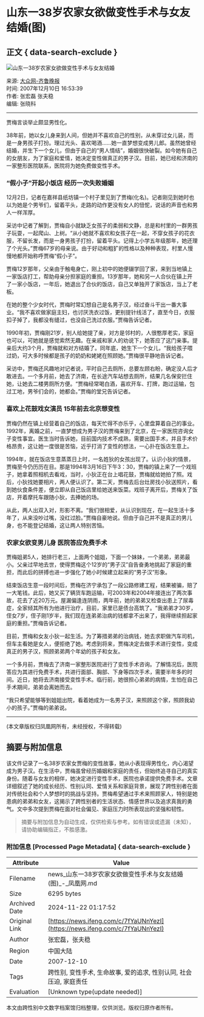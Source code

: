 # 山东一38岁农家女欲做变性手术与女友结婚(图)

## 正文 { data-search-exclude }


![山东一38岁农家女欲做变性手术与女友结婚](https://x0.ifengimg.com/ucms/2019_38/AC5B8A2AE18AB61C7067AFFDBBCD12D16295DDA2_w121_h75.jpg)

来源: [大众网-齐鲁晚报](http://news.ifeng.com/society/2/detail_2007_12/10/937945_0.shtml)  
时间: 2007年12月10日 16:53:39  
作者: 张宏磊 张夫稳  
编辑: 张晓科  

---

贾梅言谈举止颇显男性化。

38年前，她以女儿身来到人间，但她并不喜欢自己的性别，从未穿过女儿装，而是一身男孩子打扮。理过光头、喜欢喝酒……她一直梦想变成男儿郎。虽然她曾经结婚，并生下一个女儿，但由于自己的“男人情结”，婚姻很快破裂。如今她有自己的女朋友，为了家庭和爱情，她决定变性做真正的男子汉。目前，她已经和济南的一家整形医院联系，医院将为她免费做变性手术。

### “假小子”开起小饭店  经历一次失败婚姻

12月2日，记者在嘉祥县纸坊镇一个村子里见到了贾梅(化名)。记者刚见到她时也以为她是个男爷们，留着平头，走路的动作更没有女人的忸怩，说话的声音也和男人一样浑厚。

采访中记者了解到，贾梅自小就缺乏女孩子的柔弱和文静，总是和村里的一群男孩子玩耍，一起爬山、上树。“从小她就不喜欢和女孩子在一起，不穿女孩子的花衣服，不留长发，而是一身男孩子打扮，留着平头。记得上小学五年级那年，她还理了个光头。”贾梅67岁的母亲说。由于好动和粗犷的性格以及种种表现，村里人慢慢地都开始称呼贾梅“假小子”。

贾梅12岁那年，父亲由于触电身亡，刚上初中的她便辍学回了家，来到当地镇上一家饭店打工，帮助母亲分担家庭的重担。13岁那年，她和另一人合伙在镇上开了一家小饭店，一年后，她退出了合伙的饭店，自己又单独开了家饭店，当上了老板。

在她的整个少女时代，贾梅时常幻想自己是名男子汉，经过奋斗干出一番大事业。“我不喜欢做家庭主妇，也讨厌洗衣过饭，更别提针线活了，直至今日，衣服扣子掉了，我都没有缝过，也没自己洗过衣服。”贾梅告诉记者。

1990年初，贾梅刚21岁，别人给她提了亲，对方是邻村的，人很憨厚老实，家庭也可以，可她就是感觉索然无趣。在亲戚和家人的劝说下，她答应了这门亲事。提亲后大约3个月，贾梅就和对方结婚了。同年底，她生下一个女儿，“我给孩子喂过奶，可大多时候都是孩子的奶奶和姥姥在照顾她。”贾梅很平静地告诉记者。

采访中，贾梅还风趣地对记者说，平时自己去厕所，总要左顾右盼，确定没人后才敢进去。一个多月前，她去了济南，在长途汽车站想去厕所，结果几名保安拦住她，让她去二楼男厕所方便。“贾梅经常喝白酒，喜欢开车、打牌，跑过运输，包过工地，男爷们会的，她都会。”贾梅的堂兄告诉记者。

### 喜欢上花鼓戏女演员  15年前去北京想变性

贾梅仍然在镇上经营着自己的饭店，每天忙得不亦乐乎，心里盘算着自己的事业。1992年，离婚之前，一直梦想成为男子汉的贾梅来到了北京，在一家医院咨询女子变性事宜。医生当时告诉她，目前国内技术不成熟，需要出国手术，并且手术价格昂贵，这让她一度很是苦恼，近乎打消了变性的想法，一心扑在饭店生意上。

1994年，就在饭店生意蒸蒸日上时，一名姓狄的女孩出现了。认识小狄的情景，贾梅至今仍历历在目。那是1994年3月16日下午3：30，贾梅的镇上来了一个戏班子，她拿着照相机去看戏，当时，小狄正在台上唱花鼓，贾梅就给她拍了照。戏后，小狄找她要相片，两人便认识了。第二天，贾梅去后台灶房找小狄送照片，看到她伙食条件差，便立即从自己饭店里给她送来饭菜。戏班子离开后，贾梅关了饭店，开着摩托车跟随小狄，去捧她的场。

从此，两人出双入对，形影不离。“我们很相爱，从认识到现在，在一起生活十多年了，从来没吵过嘴，没红过脸。”贾梅自豪地说。但由于自己并不是真正的男儿身，也不能登记结婚，这让两人特别苦恼。

### 农家女欲变男儿身  医院答应免费手术

贾梅姐弟5人，她排行老三，上面两个姐姐，下面一个妹妹，一个弟弟，弟弟最小。父亲过早地去世，使得贾梅这个12岁的“男子汉”自告奋勇地挑起了家庭的重担，而此后的拼搏也进一步强化了她小时候建立起来的“男子汉”形象。

结束饭店生意一段时间后，贾梅在济宁承包了一段公路修建工程，结果被骗，赔了一大笔钱。此后，她又买了辆货车跑运输，可2003年和2004年接连出了两次事故，花去了近20万元。屋漏偏逢连阴雨，两年前，她的弟弟又检查出患上了尿毒症，全家倾其所有为他进行治疗，目前，家里已是债台高筑了。“我弟弟才30岁，侄女7岁，侄子刚1岁半，我们现在连弟弟治病的钱都拿不出来了，我得继续担起家庭的重担。”贾梅告诉记者。

目前，贾梅和女友小狄一起生活。为了筹措弟弟的治病钱，她去求职做汽车司机，但车主看她是女人，便拒绝了她。考虑到将来，贾梅决定去做手术进行变性，变成真正的男子汉，照顾弟弟两个年幼的孩子和女友。

一个多月前，贾梅去了济南一家整形医院进行了变性手术咨询。了解情况后，医院答应为其进行免费手术，共进行面部、胸部、下身等四次手术，需要半年多的时间。近日，她将去济南接受变性手术。临行前，她很担心弟弟的病情，生怕在自己手术期间，弟弟会离她而去。

“我只希望能够等到姐姐出院，看着她成为一名男子汉，来照顾这个家，照顾我幼小的孩子。”贾梅的弟弟说。

---

(本文章版权归凤凰网所有，未经授权，不得转载)

## 摘要与附加信息

<!-- tcd_abstract -->
该文件记录了一名38岁农家女贾梅的变性故事，她从小表现得男性化，内心渴望成为男子汉。在生活中，贾梅虽曾经历婚姻和家庭的责任，但始终追寻自己的真实身份。随着与女友的相伴，她决定进行变性手术，医院也承诺提供免费手术。文章详细叙述了她的成长经历、性别认同、爱情关系和家庭背景，展现了跨性别者在面对传统社会和个人梦想时的挑战与坚持。贾梅希望通过手术来照顾家人，特别是她患病的弟弟和女友，这揭示了跨性别者的生活状态、情感世界以及追求真我的勇气。文中多次提到贾梅在面对社会偏见、家庭压力时所表现出的坚强和韧性。
<!-- tcd_abstract_end -->

> 摘要与附加信息为自动生成，仅供检索与参考。如有错误或遗漏（未知），请协助编辑指正，不胜感激。

### 附加信息 [Processed Page Metadata] { data-search-exclude }

| Attribute       | Value                                  |
|-----------------|----------------------------------------|
| Filename        | news_山东一38岁农家女欲做变性手术与女友结婚(图)_-_凤凰网.md                             |
| Size            | 6295 bytes                           |
| Archived Date   | 2024-11-22 01:17:52                             |
| Original Link   | [https://news.ifeng.com/c/7fYaUNnYezI](https://news.ifeng.com/c/7fYaUNnYezI)                       |
| Author          | 张宏磊，张夫稳                               |
| Region          | 中国大陆                               |
| Date            | 2007-12-10                                 |
| Tags            | 跨性别, 变性手术, 生命故事, 爱的追求, 性别认同, 社会压迫, 家庭责任                                 |
| Evaluation            | [Unknown type(update needed)]                                 |
<!-- tcd_table_end -->

本文由跨性别中文数字档案馆归档整理，仅供浏览。版权归原作者所有。
